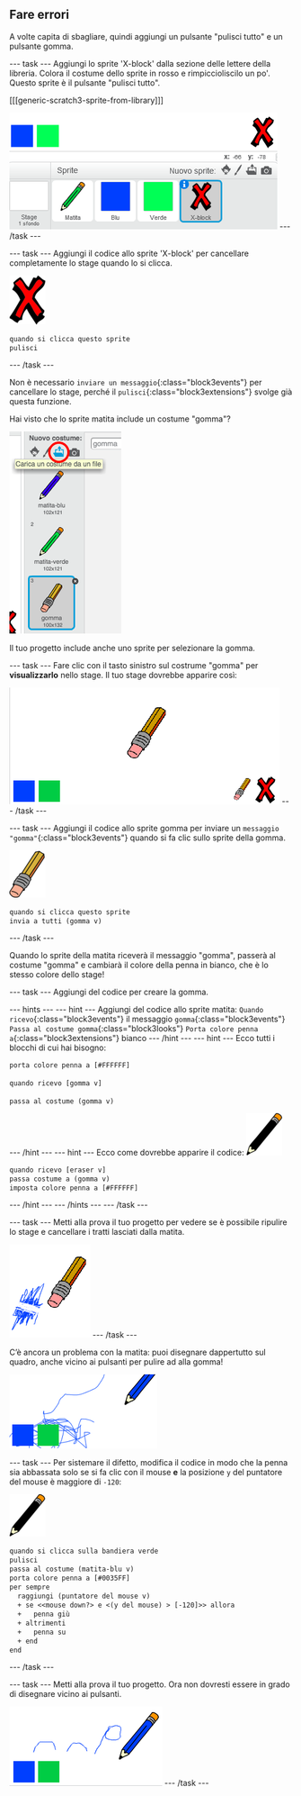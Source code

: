 ## Fare errori

A volte capita di sbagliare, quindi aggiungi un pulsante "pulisci tutto" e un pulsante gomma.

\--- task \--- Aggiungi lo sprite 'X-block' dalla sezione delle lettere della libreria. Colora il costume dello sprite in rosso e rimpiccioliscilo un po'. Questo sprite è il pulsante "pulisci tutto".

[[[generic-scratch3-sprite-from-library]]]

![schermata](images/paint-x.png) \--- /task \---

\--- task \--- Aggiungi il codice allo sprite 'X-block' per cancellare completamente lo stage quando lo si clicca.

![croce](images/cross.png)

```blocks3
quando si clicca questo sprite
pulisci
```

\--- /task \---

Non è necessario `inviare un messaggio`{:class="block3events"} per cancellare lo stage, perché il `pulisci`{:class="block3extensions"} svolge già questa funzione.

Hai visto che lo sprite matita include un costume "gomma"?

![screenshot](images/paint-eraser-costume.png)

Il tuo progetto include anche uno sprite per selezionare la gomma.

\--- task \--- Fare clic con il tasto sinistro sul costrume "gomma" per **visualizzarlo** nello stage. Il tuo stage dovrebbe apparire così:

![schermata](images/paint-eraser-stage.png) \--- /task \---

\--- task \--- Aggiungi il codice allo sprite gomma per inviare un `messaggio "gomma"`{:class="block3events"} quando si fa clic sullo sprite della gomma.

![gomma per cancellare](images/eraser.png)

```blocks3
quando si clicca questo sprite
invia a tutti (gomma v)
```

\--- /task \---

Quando lo sprite della matita riceverà il messaggio "gomma", passerà al costume "gomma" e cambiarà il colore della penna in bianco, che è lo stesso colore dello stage!

\--- task \--- Aggiungi del codice per creare la gomma.

\--- hints \--- \--- hint \--- Aggiungi del codice allo sprite matita: `Quando ricevo`{:class="block3events"} il messaggio `gomma`{:class="block3events"} `Passa al costume gomma`{:class="block3looks"} `Porta colore penna a`{:class="block3extensions"} bianco \--- /hint \--- \--- hint \--- Ecco tutti i blocchi di cui hai bisogno:

```blocks3
porta colore penna a [#FFFFFF]

quando ricevo [gomma v]

passa al costume (gomma v)
```

\--- /hint \--- \--- hint \--- Ecco come dovrebbe apparire il codice: ![matita](images/pencil.png)

```blocks3
quando ricevo [eraser v]
passa costume a (gomma v)
imposta colore penna a [#FFFFFF]
```

\--- /hint \--- \--- /hints \--- \--- /task \---

\--- task \--- Metti alla prova il tuo progetto per vedere se è possibile ripulire lo stage e cancellare i tratti lasciati dalla matita.

![screenshot](images/paint-erase-test.png) \--- /task \---

C’è ancora un problema con la matita: puoi disegnare dappertutto sul quadro, anche vicino ai pulsanti per pulire ad alla gomma!

![screenshot](images/paint-draw-problem.png)

\--- task \--- Per sistemare il difetto, modifica il codice in modo che la penna sia abbassata solo se si fa clic con il mouse **e** la posizione `y` del puntatore del mouse è maggiore di `-120`:

![matita](images/pencil.png)

```blocks3
quando si clicca sulla bandiera verde
pulisci
passa al costume (matita-blu v)
porta colore penna a [#0035FF]
per sempre 
  raggiungi (puntatore del mouse v)
  + se <<mouse down?> e <(y del mouse) > [-120]>> allora 
  +   penna giù
  + altrimenti 
  +   penna su
  + end
end
```

\--- /task \---

\--- task \--- Metti alla prova il tuo progetto. Ora non dovresti essere in grado di disegnare vicino ai pulsanti.

![schermata](images/paint-fixed.png) \--- /task \---